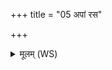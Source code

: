 +++
title = "05 अपां रस"

+++
<details><summary>मूलम् (WS)</summary>

अपां रस ओषधीनामथो वनस्पतीनाम् ।  
अथो सोमस्य भ्रातास्यार्श्यमसि वृष्ण्यम् ॥ ५ ॥
</details>